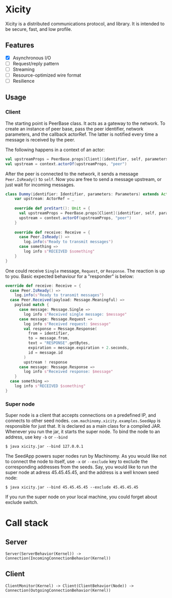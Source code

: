 # Xicity

Xicity is a distributed communications protocol, and library. It is intended to be secure, fast, and low profile.

## Features
- [x] Asynchronous I/O
- [ ] Request/reply pattern
- [ ] Streaming
- [ ] Resource-optimized wire format
- [ ] Resilience

## Usage

### Client

The starting point is PeerBase class. It acts as a gateway to the network. To create an instance of peer base, pass the peer identifier, network parameters, and the callback actorRef. The latter is notified every time a message is received by the peer.

The following happens in a context of an actor:

```scala
val upstreamProps = PeerBase.props[Client](identifier, self, parameters)
val upstream = context.actorOf(upstreamProps, "peer")
```

After the peer is connected to the network, it sends a message `Peer.IsReady()` to `self`.
Now you are free to send a message upstream, or just wait for incoming messages.

```scala
class Dummy(identifier: Identifier, parameters: Parameters) extends Actor with ActorLogging {
    var upstream: ActorRef = _
    
    override def preStart(): Unit = {
      val upstreamProps = PeerBase.props[Client](identifier, self, parameters)
      upstream = context.actorOf(upstreamProps, "peer")
    }
    
    override def receive: Receive = {
      case Peer.IsReady() =>
        log.info(s"Ready to transmit messages")
      case something =>
        log info s"RECEIVED $something"
    }
}
```

One could receive `Single` message, `Request`, or `Response`. The reaction is up to you. Basic expected behaviour for a "responder" is below:

```scala
override def receive: Receive = {
  case Peer.IsReady() =>
    log.info(s"Ready to transmit messages")
  case Peer.Received(payload: Message.Meaningful) =>
    payload match {
      case message: Message.Single =>
        log info s"Received single message: $message"
      case message: Message.Request =>
        log info s"Received request: $message"
        val response = Message.Response(
          from = identifier,
          to = message.from,
          text = "RESPONSE".getBytes,
          expiration = message.expiration + 2.seconds,
          id = message.id
        )
        upstream ! response
      case message: Message.Response =>
        log info s"Received response: $message"
    }
  case something =>
    log info s"RECEIVED $something"
}
```

### Super node

Super node is a client that accepts connections on a predefined IP, and connects to other seed nodes.
`com.machinomy.xicity.examples.SeedApp` is responsible for just that. It is declared as a main class for a compiled JAR.
Whenever you run the jar, it starts the super node. To bind the node to an address, use key `-b` or `--bind`
```
$ java xicity.jar --bind 127.0.0.1
```

The SeedApp powers super nodes run by Machinomy. As you would like not to connect the node to itself, use `-x` or `--exclude` key
to exclude the corresponding addresses from the seeds. Say, you would like to run the super node at adress 45.45.45.45, and the address is a well known seed node:
```
$ java xicity.jar --bind 45.45.45.45 --exclude 45.45.45.45 
```

If you run the super node on your local machine, you could forget about exclude switch.

# Call stack

## Server

    Server(ServerBehavior(Kernel)) -> Connection(IncomingConnectionBehavior(Kernel))
    
## Client

    ClientMonitor(Kernel) -> Client(ClientBehavior(Node)) -> Connection(OutgoingConnectionBehavior(Kernel))

# 
